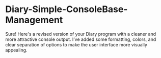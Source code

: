 # Diary-Simple-ConsoleBase-Management
Sure! Here's a revised version of your Diary program with a cleaner and more attractive console output. I’ve added some formatting, colors, and clear separation of options to make the user interface more visually appealing.
